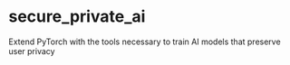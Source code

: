 # secure_private_ai
Extend PyTorch with the tools necessary to train AI models that preserve user privacy
